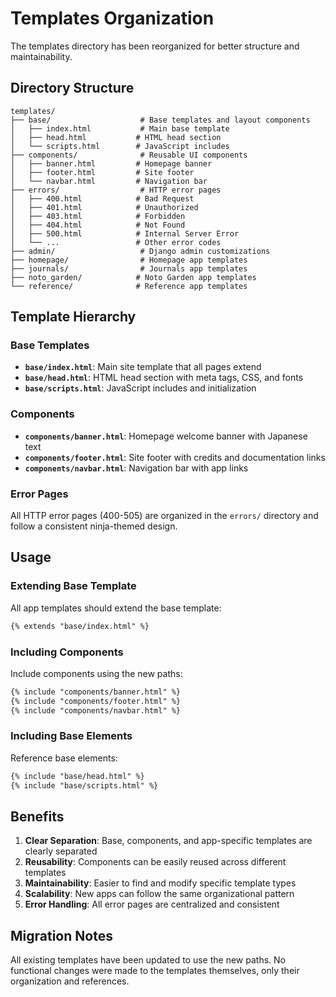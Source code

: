 # Templates Organization

The templates directory has been reorganized for better structure and maintainability.

## Directory Structure

```
templates/
├── base/                    # Base templates and layout components
│   ├── index.html           # Main base template
│   ├── head.html           # HTML head section
│   └── scripts.html        # JavaScript includes
├── components/              # Reusable UI components
│   ├── banner.html         # Homepage banner
│   ├── footer.html         # Site footer
│   └── navbar.html         # Navigation bar
├── errors/                  # HTTP error pages
│   ├── 400.html            # Bad Request
│   ├── 401.html            # Unauthorized
│   ├── 403.html            # Forbidden
│   ├── 404.html            # Not Found
│   ├── 500.html            # Internal Server Error
│   └── ...                 # Other error codes
├── admin/                   # Django admin customizations
├── homepage/                # Homepage app templates
├── journals/                # Journals app templates
├── noto_garden/            # Noto Garden app templates
└── reference/              # Reference app templates
```

## Template Hierarchy

### Base Templates
- **`base/index.html`**: Main site template that all pages extend
- **`base/head.html`**: HTML head section with meta tags, CSS, and fonts
- **`base/scripts.html`**: JavaScript includes and initialization

### Components
- **`components/banner.html`**: Homepage welcome banner with Japanese text
- **`components/footer.html`**: Site footer with credits and documentation links
- **`components/navbar.html`**: Navigation bar with app links

### Error Pages
All HTTP error pages (400-505) are organized in the `errors/` directory and follow a consistent ninja-themed design.

## Usage

### Extending Base Template
All app templates should extend the base template:
```html
{% extends "base/index.html" %}
```

### Including Components
Include components using the new paths:
```html
{% include "components/banner.html" %}
{% include "components/footer.html" %}
{% include "components/navbar.html" %}
```

### Including Base Elements
Reference base elements:
```html
{% include "base/head.html" %}
{% include "base/scripts.html" %}
```

## Benefits

1. **Clear Separation**: Base, components, and app-specific templates are clearly separated
2. **Reusability**: Components can be easily reused across different templates
3. **Maintainability**: Easier to find and modify specific template types
4. **Scalability**: New apps can follow the same organizational pattern
5. **Error Handling**: All error pages are centralized and consistent

## Migration Notes

All existing templates have been updated to use the new paths. No functional changes were made to the templates themselves, only their organization and references.
